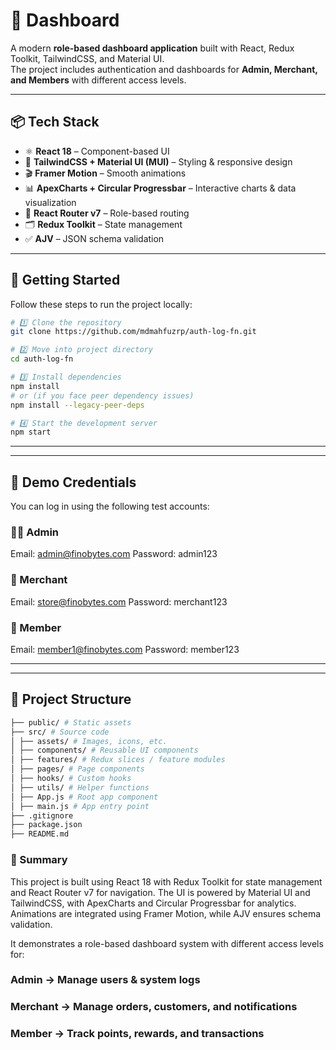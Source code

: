 # 🚀 Dashboard

A modern **role-based dashboard application** built with React, Redux Toolkit, TailwindCSS, and Material UI.  
The project includes authentication and dashboards for **Admin, Merchant, and Members** with different access levels.

---

## 📦 Tech Stack

- ⚛️ **React 18** – Component-based UI
- 🎨 **TailwindCSS + Material UI (MUI)** – Styling & responsive design
- 🎬 **Framer Motion** – Smooth animations
- 📊 **ApexCharts + Circular Progressbar** – Interactive charts & data visualization
- 🔗 **React Router v7** – Role-based routing
- 🗂️ **Redux Toolkit** – State management
- ✅ **AJV** – JSON schema validation

---

## 🔧 Getting Started

Follow these steps to run the project locally:

```bash
# 1️⃣ Clone the repository
git clone https://github.com/mdmahfuzrp/auth-log-fn.git

# 2️⃣ Move into project directory
cd auth-log-fn

# 3️⃣ Install dependencies
npm install
# or (if you face peer dependency issues)
npm install --legacy-peer-deps

# 4️⃣ Start the development server
npm start
```

---

---

## 🔑 Demo Credentials

You can log in using the following test accounts:

### 👨‍💼 Admin

Email: admin@finobytes.com
Password: admin123

### 🏪 Merchant

Email: store@finobytes.com
Password: merchant123

### 👤 Member

Email: member1@finobytes.com
Password: member123

---

---

## 📂 Project Structure

```bash
├── public/ # Static assets
├── src/ # Source code
│ ├── assets/ # Images, icons, etc.
│ ├── components/ # Reusable UI components
│ ├── features/ # Redux slices / feature modules
│ ├── pages/ # Page components
│ ├── hooks/ # Custom hooks
│ ├── utils/ # Helper functions
│ ├── App.js # Root app component
│ ├── main.js # App entry point
├── .gitignore
├── package.json
├── README.md
```

### 📜 Summary

This project is built using React 18 with Redux Toolkit for state management and React Router v7 for navigation.
The UI is powered by Material UI and TailwindCSS, with ApexCharts and Circular Progressbar for analytics.
Animations are integrated using Framer Motion, while AJV ensures schema validation.

It demonstrates a role-based dashboard system with different access levels for:

### Admin → Manage users & system logs

### Merchant → Manage orders, customers, and notifications

### Member → Track points, rewards, and transactions
